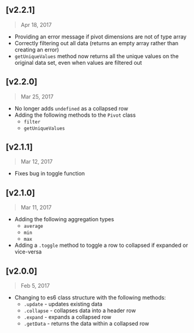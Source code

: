## [v2.2.1]
> Apr 18, 2017

- Providing an error message if pivot dimensions are not of type array
- Correctly filtering out all data (returns an empty array rather than creating an error)
- `getUniqueValues` method now returns all the unique values on the original data set, even when values are filtered out

[#47]: https://github.com/pat310/quick-pivot/pull/47
[#49]: https://github.com/pat310/quick-pivot/pull/49
[#51]: https://github.com/pat310/quick-pivot/pull/51

## [v2.2.0]
> Mar 25, 2017

- No longer adds `undefined` as a collapsed row
- Adding the following methods to the `Pivot` class
  - `filter`
  - `getUniqueValues`

[#38]: https://github.com/pat310/quick-pivot/pull/38
[#39]: https://github.com/pat310/quick-pivot/pull/39

## [v2.1.1]
> Mar 12, 2017

- Fixes bug in toggle function

[#35]: https://github.com/pat310/quick-pivot/pull/35

## [v2.1.0]
> Mar 11, 2017

- Adding the following aggregation types
  - `average`
  - `min`
  - `max`
- Adding a `.toggle` method to toggle a row to collapsed if expanded or vice-versa

[#30]: https://github.com/pat310/quick-pivot/pull/30
[#31]: https://github.com/pat310/quick-pivot/pull/31

## [v2.0.0]
> Feb 5, 2017

- Changing to es6 class structure with the following methods:
  - `.update` - updates existing data
  - `.collapse` - collapses data into a header row
  - `.expand` - expands a collapsed row
  - `.getData` - returns the data within a collapsed row

[#18]: https://github.com/pat310/quick-pivot/pull/18